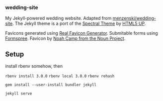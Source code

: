 ### wedding-site

My Jekyll-powered wedding website. Adapted from [menzenski/wedding-site][1]. The Jekyll theme is a port of the [Spectral Theme][2] by [HTML5 UP][3].

Favicons generated using [Real Favicon Generator][4].
Submitable forms using [Formspree][5].
Favicon by [Noah Camp from the Noun Project][6].

[1]: https://github.com/menzenski/wedding-site
[2]: https://html5up.net/spectral
[3]: https://html5up.net/
[4]: https://realfavicongenerator.net
[5]: https://formspree.io/
[6]: https://thenounproject.com/term/elephant/15906/

## Setup 

install rbenv somehow, then 

`rbenv install 3.0.0`
`rbenv local 3.0.0`
`rbenv rehash`

`gem install --user-install bundler jekyll`

`jekyll serve`
